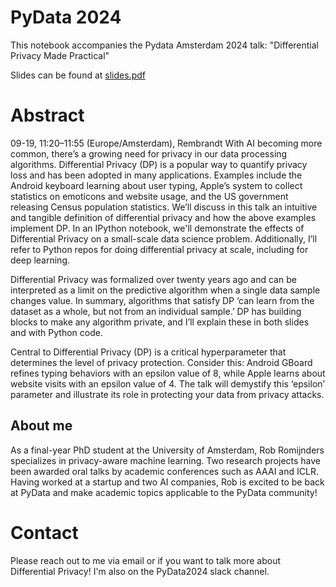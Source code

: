 # PyData 2024

This notebook accompanies the Pydata Amsterdam 2024 talk:
"Differential Privacy Made Practical"

Slides can be found at [slides.pdf](https://robromijnders.nl/pydata24/slides.pdf)


# Abstract
09-19, 11:20–11:55 (Europe/Amsterdam), Rembrandt
With AI becoming more common, there’s a growing need for privacy in our data processing algorithms. Differential Privacy (DP) is a popular way to quantify privacy loss and has been adopted in many applications. Examples include the Android keyboard learning about user typing, Apple’s system to collect statistics on emoticons and website usage, and the US government releasing Census population statistics. We’ll discuss in this talk an intuitive and tangible definition of differential privacy and how the above examples implement DP. In an IPython notebook, we'll demonstrate the effects of Differential Privacy on a small-scale data science problem. Additionally, I’ll refer to Python repos for doing differential privacy at scale, including for deep learning.

Differential Privacy was formalized over twenty years ago and can be interpreted as a limit on the predictive algorithm when a single data sample changes value. In summary, algorithms that satisfy DP ‘can learn from the dataset as a whole, but not from an individual sample.’ DP has building blocks to make any algorithm private, and I’ll explain these in both slides and with Python code.

Central to Differential Privacy (DP) is a critical hyperparameter that determines the level of privacy protection. Consider this: Android GBoard refines typing behaviors with an epsilon value of 8, while Apple learns about website visits with an epsilon value of 4. The talk will demystify this ‘epsilon’ parameter and illustrate its role in protecting your data from privacy attacks.


## About me
As a final-year PhD student at the University of Amsterdam, Rob Romijnders specializes in privacy-aware machine learning. Two research projects have been awarded oral talks by academic conferences such as AAAI and ICLR. Having worked at a startup and two AI companies, Rob is excited to be back at PyData and make academic topics applicable to the PyData community!

# Contact
Please reach out to me via email or if you want to talk more about Differential Privacy! I'm also on the PyData2024 slack channel.
